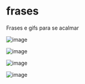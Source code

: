 # frases
Frases e gifs para se acalmar 

![image](https://user-images.githubusercontent.com/33470634/184424191-8c1b9b1b-c8ec-44f0-83d5-ab30c42d7fcb.png)

![image](https://user-images.githubusercontent.com/33470634/184424142-5114128b-ea9c-47f4-90d7-7d8ceab60842.png)

![image](https://user-images.githubusercontent.com/33470634/184424225-51d92a00-9590-4aec-914c-1f883f31c04b.png)

![image](https://user-images.githubusercontent.com/33470634/184424257-07cd1e7e-a4aa-4fe2-aaae-f0b562138b5c.png)


